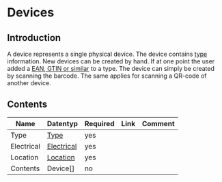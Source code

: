 # Devices

## Introduction

A device represents a single physical device. The device contains [type](type.md) information. New devices can 
be created by hand. If at one point the user added a [EAN, GTIN or similar](adding-ean.md) to a type. The device can 
simply be created by scanning the barcode. The same applies for scanning a QR-code of another device.

## Contents

| Name       | Datentyp                    | Required | Link | Comment |
|------------|-----------------------------|----------|------|---------|
| Type       | [Type](type.md)             | yes      |      |         |
| Electrical | [Electrical](electrical.md) | yes      |      |         |
| Location   | [Location](location.md)       | yes      |      |         |
| Contents   | Device[]                    | no       |      |         |
 

